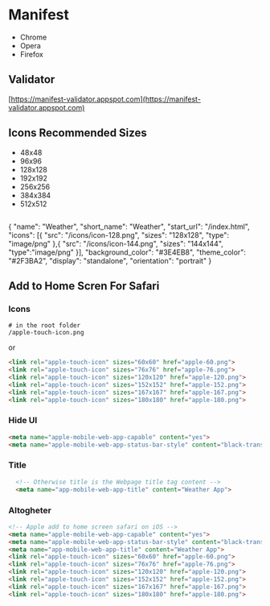 # Manifest

+ Chrome
+ Opera
+ Firefox

## Validator

[https://manifest-validator.appspot.com](https://manifest-validator.appspot.com)

## Icons Recommended Sizes

+ 48x48
+ 96x96
+ 128x128
+ 192x192
+ 256x256
+ 384x384
+ 512x512

```json
```
{
    "name": "Weather",
    "short_name": "Weather",
    "start_url": "/index.html",
    "icons": [{
        "src": "/icons/icon-128.png",
        "sizes": "128x128",
        "type": "image/png"
    },{
        "src": "/icons/icon-144.png",
        "sizes": "144x144",
        "type":"image/png"
    }],
    "background_color": "#3E4EB8",
    "theme_color": "#2F3BA2",
    "display": "standalone",
    "orientation": "portrait"
}

## Add to Home Scren For Safari

### Icons

```
# in the root folder
/apple-touch-icon.png
```

or

```html
<link rel="apple-touch-icon" sizes="60x60" href="apple-60.png">
<link rel="apple-touch-icon" sizes="76x76" href="apple-76.png">
<link rel="apple-touch-icon" sizes="120x120" href="apple-120.png">
<link rel="apple-touch-icon" sizes="152x152" href="apple-152.png">
<link rel="apple-touch-icon" sizes="167x167" href="apple-167.png">
<link rel="apple-touch-icon" sizes="180x180" href="apple-180.png">
```

### Hide UI

```html
<meta name="apple-mobile-web-app-capable" content="yes">
<meta name="apple-mobile-web-app-status-bar-style" content="black-translucent">
```

### Title

```html
  <!-- Otherwise title is the Webpage title tag content -->
  <meta name="app-mobile-web-app-title" content="Weather App">
```

### Altogheter

```html
<!-- Apple add to home screen safari on iOS -->
<meta name="apple-mobile-web-app-capable" content="yes">
<meta name="apple-mobile-web-app-status-bar-style" content="black-translucent">
<meta name="app-mobile-web-app-title" content="Weather App">
<link rel="apple-touch-icon" sizes="60x60" href="apple-60.png">
<link rel="apple-touch-icon" sizes="76x76" href="apple-76.png">
<link rel="apple-touch-icon" sizes="120x120" href="apple-120.png">
<link rel="apple-touch-icon" sizes="152x152" href="apple-152.png">
<link rel="apple-touch-icon" sizes="167x167" href="apple-167.png">
<link rel="apple-touch-icon" sizes="180x180" href="apple-180.png">
````